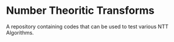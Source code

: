 # Number Theoritic Transforms
A repository containing codes that can be used to test various NTT Algorithms.
